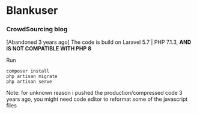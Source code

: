 # Blankuser
### CrowdSourcing blog
[Abandoned 3 years ago]
The code is build on Laravel 5.7 | PHP 7.1.3, **AND IS NOT COMPATIBLE WITH PHP 8**


Run
```
composer install
php artisan migrate
php artisan serve
```
Note: for unknown reason i pushed the production/compressed code 3 years ago, you might need code editor to reformat some of the javascript files

